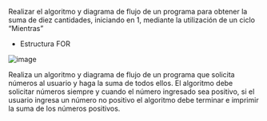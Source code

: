 Realizar el algoritmo y diagrama de flujo de un programa para obtener la suma de diez cantidades, iniciando en 1, mediante la utilización de un ciclo “Mientras”

* Estructura FOR

![image](https://user-images.githubusercontent.com/101481084/161370755-62b03d57-f913-49e5-96fb-daac90e550b3.png)


Realiza un algoritmo y diagrama de flujo de un programa que solicita números al usuario y haga la suma de todos ellos. El algoritmo debe solicitar números siempre y cuando el número ingresado sea positivo, si el usuario ingresa un número no positivo el algoritmo debe terminar e imprimir la suma de los números positivos.

